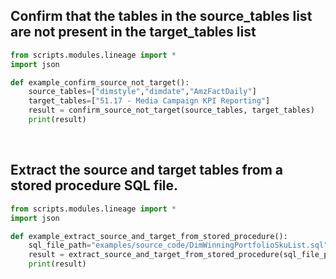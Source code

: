 ## Confirm that the tables in the source_tables list are not present in the target_tables list

```python
from scripts.modules.lineage import *
import json

def example_confirm_source_not_target():
    source_tables=["dimstyle","dimdate","AmzFactDaily"]
    target_tables=["51.17 - Media Campaign KPI Reporting"]
    result = confirm_source_not_target(source_tables, target_tables)
    print(result)
```
<br />

## Extract the source and target tables from a stored procedure SQL file.

```python
from scripts.modules.lineage import *
import json

def example_extract_source_and_target_from_stored_procedure():
    sql_file_path="examples/source_code/DimWinningPortfolioSkuList.sql"
    result = extract_source_and_target_from_stored_procedure(sql_file_path)
    print(result)
```
<br />